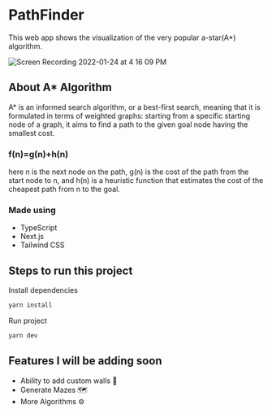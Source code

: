 # PathFinder

This web app shows the visualization of the very popular a-star(A\*) algorithm.


![Screen Recording 2022-01-24 at 4 16 09 PM](https://user-images.githubusercontent.com/51912472/150771585-3ed14250-ce27-4ca8-b52d-10ddab1c6426.gif)



## About A\* Algorithm

A\* is an informed search algorithm, or a best-first search, meaning that it is formulated in terms of weighted graphs: starting from a specific starting node of a graph, it aims to find a path to the given goal node having the smallest cost.

### f(n)=g(n)+h(n)

here n is the next node on the path, g(n) is the cost of the path from the start node to n, and h(n) is a heuristic function that estimates the cost of the cheapest path from n to the goal.

### Made using

- TypeScript
- Next.js
- Tailwind CSS

## Steps to run this project

Install dependencies

```bash
yarn install
```

Run project

```bash
yarn dev
```

## Features I will be adding soon

- Ability to add custom walls 🧱
- Generate Mazes 🗺
- More Algorithms ⚙️
